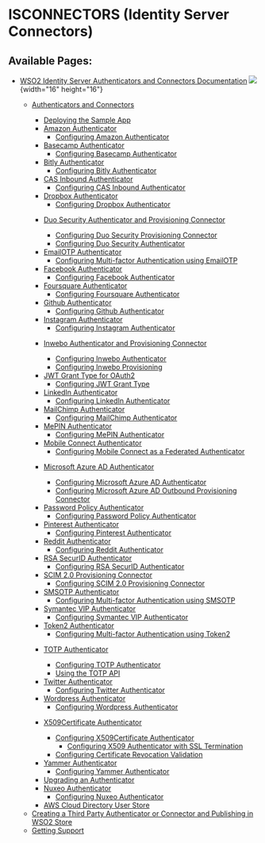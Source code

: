 # ISCONNECTORS (Identity Server Connectors)

  
  

## Available Pages:

-   [WSO2 Identity Server Authenticators and Connectors
    Documentation](WSO2-Identity-Server-Authenticators-and-Connectors-Documentation)
    ![](images/icons/contenttypes/home-page-16.png){width="16"
    height="16"}
    -   [Authenticators and Connectors](Authenticators-and-Connectors)
        -   [Deploying the Sample App](Deploying-the-Sample-App)

        <!-- -->

        -   [Amazon Authenticator](../../develop/amazon-authenticator)
            -   [Configuring Amazon
                Authenticator](Configuring-Amazon-Authenticator)

        <!-- -->

        -   [Basecamp Authenticator](Basecamp-Authenticator)
            -   [Configuring Basecamp
                Authenticator](Configuring-Basecamp-Authenticator)

        <!-- -->

        -   [Bitly Authenticator](Bitly-Authenticator)
            -   [Configuring Bitly
                Authenticator](Configuring-Bitly-Authenticator)

        <!-- -->

        -   [CAS Inbound Authenticator](CAS-Inbound-Authenticator)
            -   [Configuring CAS Inbound
                Authenticator](Configuring-CAS-Inbound-Authenticator)

        <!-- -->

        -   [Dropbox Authenticator](Dropbox-Authenticator)
            -   [Configuring Dropbox
                Authenticator](Configuring-Dropbox-Authenticator)

        <!-- -->

        -   [Duo Security Authenticator and Provisioning
            Connector](Duo-Security-Authenticator-and-Provisioning-Connector)
            -   [Configuring Duo Security Provisioning
                Connector](Configuring-Duo-Security-Provisioning-Connector)

            <!-- -->

            -   [Configuring Duo Security
                Authenticator](Configuring-Duo-Security-Authenticator)

        <!-- -->

        -   [EmailOTP Authenticator](EmailOTP-Authenticator)
            -   [Configuring Multi-factor Authentication using
                EmailOTP](../../develop/configuring-multi-factor-authentication-using-emailotp)

        <!-- -->

        -   [Facebook Authenticator](Facebook-Authenticator)
            -   [Configuring Facebook
                Authenticator](Configuring-Facebook-Authenticator)

        <!-- -->

        -   [Foursquare Authenticator](Foursquare-Authenticator)
            -   [Configuring Foursquare
                Authenticator](Configuring-Foursquare-Authenticator)

        <!-- -->

        -   [Github Authenticator](Github-Authenticator)
            -   [Configuring Github
                Authenticator](Configuring-Github-Authenticator)

        <!-- -->

        -   [Instagram Authenticator](Instagram-Authenticator)
            -   [Configuring Instagram
                Authenticator](Configuring-Instagram-Authenticator)

        <!-- -->

        -   [Inwebo Authenticator and Provisioning
            Connector](Inwebo-Authenticator-and-Provisioning-Connector)
            -   [Configuring Inwebo
                Authenticator](Configuring-Inwebo-Authenticator)

            <!-- -->

            -   [Configuring Inwebo
                Provisioning](Configuring-Inwebo-Provisioning)

        <!-- -->

        -   [JWT Grant Type for OAuth2](../../develop/jwt-grant-type-for-oauth2)
            -   [Configuring JWT Grant
                Type](../../develop/configuring-jwt-grant-type)

        <!-- -->

        -   [LinkedIn Authenticator](LinkedIn-Authenticator)
            -   [Configuring LinkedIn
                Authenticator](Configuring-LinkedIn-Authenticator)

        <!-- -->

        -   [MailChimp Authenticator](MailChimp-Authenticator)
            -   [Configuring MailChimp
                Authenticator](Configuring-MailChimp-Authenticator)

        <!-- -->

        -   [MePIN Authenticator](MePIN-Authenticator)
            -   [Configuring MePIN
                Authenticator](Configuring-MePIN-Authenticator)

        <!-- -->

        -   [Mobile Connect
            Authenticator](Mobile-Connect-Authenticator)
            -   [Configuring Mobile Connect as a Federated
                Authenticator](Configuring-Mobile-Connect-as-a-Federated-Authenticator)

        <!-- -->

        -   [Microsoft Azure AD
            Authenticator](Microsoft-Azure-AD-Authenticator)
            -   [Configuring Microsoft Azure AD
                Authenticator](Configuring-Microsoft-Azure-AD-Authenticator)

            <!-- -->

            -   [Configuring Microsoft Azure AD Outbound Provisioning
                Connector](Configuring-Microsoft-Azure-AD-Outbound-Provisioning-Connector)

        <!-- -->

        -   [Password Policy
            Authenticator](Password-Policy-Authenticator)
            -   [Configuring Password Policy
                Authenticator](Configuring-Password-Policy-Authenticator)

        <!-- -->

        -   [Pinterest Authenticator](Pinterest-Authenticator)
            -   [Configuring Pinterest
                Authenticator](Configuring-Pinterest-Authenticator)

        <!-- -->

        -   [Reddit Authenticator](Reddit-Authenticator)
            -   [Configuring Reddit
                Authenticator](Configuring-Reddit-Authenticator)

        <!-- -->

        -   [RSA SecurID Authenticator](RSA-SecurID-Authenticator)
            -   [Configuring RSA SecurID
                Authenticator](Configuring-RSA-SecurID-Authenticator)

        <!-- -->

        -   [SCIM 2.0 Provisioning
            Connector](SCIM-2.0-Provisioning-Connector)
            -   [Configuring SCIM 2.0 Provisioning
                Connector](Configuring-SCIM-2.0-Provisioning-Connector)

        <!-- -->

        -   [SMSOTP Authenticator](SMSOTP-Authenticator)
            -   [Configuring Multi-factor Authentication using
                SMSOTP](../../develop/configuring-multi-factor-authentication-using-smsotp)

        <!-- -->

        -   [Symantec VIP Authenticator](Symantec-VIP-Authenticator)
            -   [Configuring Symantec VIP
                Authenticator](Configuring-Symantec-VIP-Authenticator)

        <!-- -->

        -   [Token2 Authenticator](Token2-Authenticator)
            -   [Configuring Multi-factor Authentication using
                Token2](../../develop/configuring-multi-factor-authentication-using-token2)

        <!-- -->

        -   [TOTP Authenticator](TOTP-Authenticator)
            -   [Configuring TOTP
                Authenticator](Configuring-TOTP-Authenticator)

            <!-- -->

            -   [Using the TOTP API](../../develop/using-the-totp-api)

        <!-- -->

        -   [Twitter Authenticator](Twitter-Authenticator)
            -   [Configuring Twitter
                Authenticator](Configuring-Twitter-Authenticator)

        <!-- -->

        -   [Wordpress Authenticator](Wordpress-Authenticator)
            -   [Configuring Wordpress
                Authenticator](Configuring-Wordpress-Authenticator)

        <!-- -->

        -   [X509Certificate
            Authenticator](X509Certificate-Authenticator)
            -   [Configuring X509Certificate
                Authenticator](Configuring-X509Certificate-Authenticator)
                -   [Configuring X509 Authenticator with SSL
                    Termination](Configuring-X509-Authenticator-with-SSL-Termination)

            <!-- -->

            -   [Configuring Certificate Revocation
                Validation](../../develop/certificate-revocation-validation)

        <!-- -->

        -   [Yammer Authenticator](Yammer-Authenticator)
            -   [Configuring Yammer
                Authenticator](Configuring-Yammer-Authenticator)

        <!-- -->

        -   [Upgrading an Authenticator](../../develop/upgrading-an-authenticator)

        <!-- -->

        -   [Nuxeo Authenticator](Nuxeo-Authenticator)
            -   [Configuring Nuxeo
                Authenticator](Configuring-Nuxeo-Authenticator)

        <!-- -->

        -   [AWS Cloud Directory User
            Store](../../develop/authenticators-and-connectors)

    <!-- -->

    -   [Creating a Third Party Authenticator or Connector and
        Publishing in WSO2
        Store](../../develop/creating-a-third-party-authenticator-or-connector-and-publishing-in-wso2-store)

    <!-- -->

    -   [Getting Support](../../develop/getting-support)
